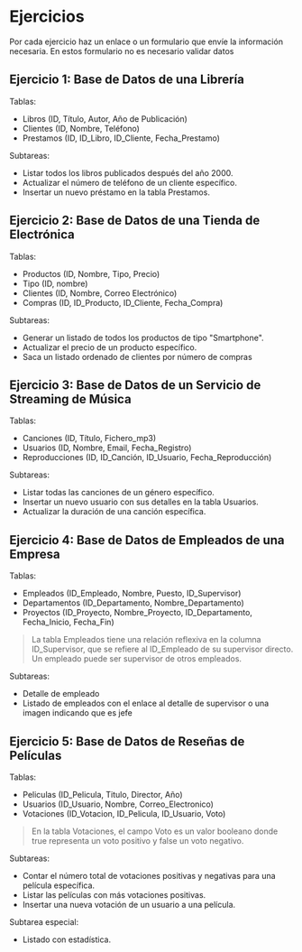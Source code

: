 # Ejercicios

Por cada ejercicio haz un enlace o un formulario que envíe la información necesaria. En estos formulario no es necesario validar datos

## Ejercicio 1: Base de Datos de una Librería

Tablas:

- Libros (ID, Título, Autor, Año de Publicación)
- Clientes (ID, Nombre, Teléfono)
- Prestamos (ID, ID_Libro, ID_Cliente, Fecha_Prestamo)

Subtareas:

- Listar todos los libros publicados después del año 2000.
- Actualizar el número de teléfono de un cliente específico.
- Insertar un nuevo préstamo en la tabla Prestamos.

## Ejercicio 2: Base de Datos de una Tienda de Electrónica

Tablas:

- Productos (ID, Nombre, Tipo, Precio)
- Tipo (ID, nombre)
- Clientes (ID, Nombre, Correo Electrónico)
- Compras (ID, ID_Producto, ID_Cliente, Fecha_Compra)

Subtareas:

- Generar un listado de todos los productos de tipo "Smartphone".
- Actualizar el precio de un producto específico.
- Saca un listado ordenado de clientes por número de compras

## Ejercicio 3: Base de Datos de un Servicio de Streaming de Música

Tablas:

- Canciones (ID, Título, Fichero_mp3)
- Usuarios (ID, Nombre, Email, Fecha_Registro)
- Reproducciones (ID, ID_Canción, ID_Usuario, Fecha_Reproducción)

Subtareas:

- Listar todas las canciones de un género específico.
- Insertar un nuevo usuario con sus detalles en la tabla Usuarios.
- Actualizar la duración de una canción específica.


## Ejercicio 4: Base de Datos de Empleados de una Empresa

Tablas:

- Empleados (ID_Empleado, Nombre, Puesto, ID_Supervisor)
- Departamentos (ID_Departamento, Nombre_Departamento)
- Proyectos (ID_Proyecto, Nombre_Proyecto, ID_Departamento, Fecha_Inicio, Fecha_Fin)

> La tabla Empleados tiene una relación reflexiva en la columna ID_Supervisor, que se refiere al ID_Empleado de su supervisor directo. Un empleado puede ser supervisor de otros empleados.

Subtareas:

- Detalle de empleado
- Listado de empleados con el enlace al detalle de supervisor o una imagen indicando que es jefe

## Ejercicio 5: Base de Datos de Reseñas de Películas

Tablas:

- Peliculas (ID_Pelicula, Titulo, Director, Año)
- Usuarios (ID_Usuario, Nombre, Correo_Electronico)
- Votaciones (ID_Votacion, ID_Pelicula, ID_Usuario, Voto)

> En la tabla Votaciones, el campo Voto es un valor booleano donde true representa un voto positivo y false un voto negativo.

Subtareas:

- Contar el número total de votaciones positivas y negativas para una película específica.
- Listar las películas con más votaciones positivas.
- Insertar una nueva votación de un usuario a una película.

Subtarea especial:

- Listado con estadística.